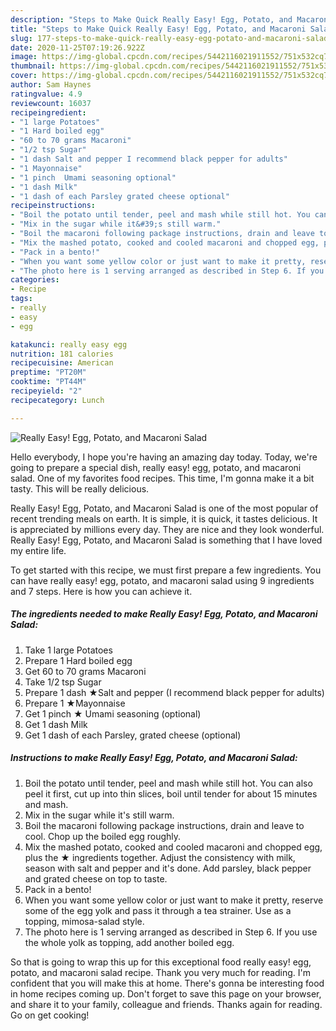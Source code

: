 ```yaml
---
description: "Steps to Make Quick Really Easy! Egg, Potato, and Macaroni Salad"
title: "Steps to Make Quick Really Easy! Egg, Potato, and Macaroni Salad"
slug: 177-steps-to-make-quick-really-easy-egg-potato-and-macaroni-salad
date: 2020-11-25T07:19:26.922Z
image: https://img-global.cpcdn.com/recipes/5442116021911552/751x532cq70/really-easy-egg-potato-and-macaroni-salad-recipe-main-photo.jpg
thumbnail: https://img-global.cpcdn.com/recipes/5442116021911552/751x532cq70/really-easy-egg-potato-and-macaroni-salad-recipe-main-photo.jpg
cover: https://img-global.cpcdn.com/recipes/5442116021911552/751x532cq70/really-easy-egg-potato-and-macaroni-salad-recipe-main-photo.jpg
author: Sam Haynes
ratingvalue: 4.9
reviewcount: 16037
recipeingredient:
- "1 large Potatoes"
- "1 Hard boiled egg"
- "60 to 70 grams Macaroni"
- "1/2 tsp Sugar"
- "1 dash Salt and pepper I recommend black pepper for adults"
- "1 Mayonnaise"
- "1 pinch  Umami seasoning optional"
- "1 dash Milk"
- "1 dash of each Parsley grated cheese optional"
recipeinstructions:
- "Boil the potato until tender, peel and mash while still hot. You can also peel it first, cut up into thin slices, boil until tender for about 15 minutes and mash."
- "Mix in the sugar while it&#39;s still warm."
- "Boil the macaroni following package instructions, drain and leave to cool. Chop up the boiled egg roughly."
- "Mix the mashed potato, cooked and cooled macaroni and chopped egg, plus  the ★ ingredients together. Adjust the consistency with milk, season with salt and pepper and it&#39;s done. Add parsley, black pepper and grated cheese on top to taste."
- "Pack in a bento!"
- "When you want some yellow color or just want to make it pretty, reserve some of the egg yolk and pass it through a tea strainer. Use as a topping, mimosa-salad style."
- "The photo here is 1 serving arranged as described in Step 6. If you use the whole yolk as topping, add another boiled egg."
categories:
- Recipe
tags:
- really
- easy
- egg

katakunci: really easy egg 
nutrition: 181 calories
recipecuisine: American
preptime: "PT20M"
cooktime: "PT44M"
recipeyield: "2"
recipecategory: Lunch

---
```



![Really Easy! Egg, Potato, and Macaroni Salad](https://img-global.cpcdn.com/recipes/5442116021911552/751x532cq70/really-easy-egg-potato-and-macaroni-salad-recipe-main-photo.jpg)

Hello everybody, I hope you're having an amazing day today. Today, we're going to prepare a special dish, really easy! egg, potato, and macaroni salad. One of my favorites food recipes. This time, I'm gonna make it a bit tasty. This will be really delicious.



Really Easy! Egg, Potato, and Macaroni Salad is one of the most popular of recent trending meals on earth. It is simple, it is quick, it tastes delicious. It is appreciated by millions every day. They are nice and they look wonderful. Really Easy! Egg, Potato, and Macaroni Salad is something that I have loved my entire life.


To get started with this recipe, we must first prepare a few ingredients. You can have really easy! egg, potato, and macaroni salad using 9 ingredients and 7 steps. Here is how you can achieve it.

<!--inarticleads1-->

##### The ingredients needed to make Really Easy! Egg, Potato, and Macaroni Salad:

1. Take 1 large Potatoes
1. Prepare 1 Hard boiled egg
1. Get 60 to 70 grams Macaroni
1. Take 1/2 tsp Sugar
1. Prepare 1 dash ★Salt and pepper (I recommend black pepper for adults)
1. Prepare 1 ★Mayonnaise
1. Get 1 pinch ★ Umami seasoning (optional)
1. Get 1 dash Milk
1. Get 1 dash of each Parsley, grated cheese (optional)




<!--inarticleads2-->

##### Instructions to make Really Easy! Egg, Potato, and Macaroni Salad:

1. Boil the potato until tender, peel and mash while still hot. You can also peel it first, cut up into thin slices, boil until tender for about 15 minutes and mash.
1. Mix in the sugar while it&#39;s still warm.
1. Boil the macaroni following package instructions, drain and leave to cool. Chop up the boiled egg roughly.
1. Mix the mashed potato, cooked and cooled macaroni and chopped egg, plus  the ★ ingredients together. Adjust the consistency with milk, season with salt and pepper and it&#39;s done. Add parsley, black pepper and grated cheese on top to taste.
1. Pack in a bento!
1. When you want some yellow color or just want to make it pretty, reserve some of the egg yolk and pass it through a tea strainer. Use as a topping, mimosa-salad style.
1. The photo here is 1 serving arranged as described in Step 6. If you use the whole yolk as topping, add another boiled egg.




So that is going to wrap this up for this exceptional food really easy! egg, potato, and macaroni salad recipe. Thank you very much for reading. I'm confident that you will make this at home. There's gonna be interesting food in home recipes coming up. Don't forget to save this page on your browser, and share it to your family, colleague and friends. Thanks again for reading. Go on get cooking!
